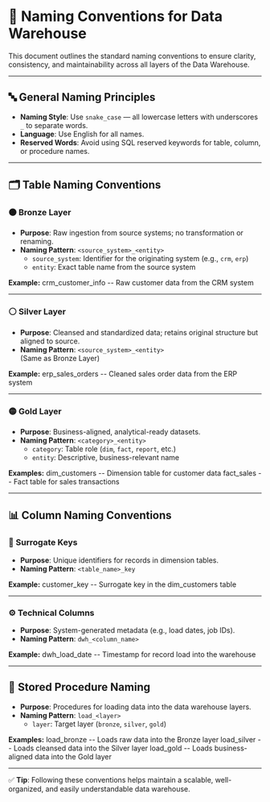 # 🧾 Naming Conventions for Data Warehouse

This document outlines the standard naming conventions to ensure clarity, consistency, and maintainability across all layers of the Data Warehouse.

---

## 🔤 General Naming Principles

- **Naming Style**: Use `snake_case` — all lowercase letters with underscores `_` to separate words.
- **Language**: Use English for all names.
- **Reserved Words**: Avoid using SQL reserved keywords for table, column, or procedure names.

---

## 🗂️ Table Naming Conventions

### 🟤 Bronze Layer

- **Purpose**: Raw ingestion from source systems; no transformation or renaming.
- **Naming Pattern**: `<source_system>_<entity>`
  - `source_system`: Identifier for the originating system (e.g., `crm`, `erp`)
  - `entity`: Exact table name from the source system

**Example:**
crm_customer_info -- Raw customer data from the CRM system

---

### ⚪ Silver Layer

- **Purpose**: Cleansed and standardized data; retains original structure but aligned to source.
- **Naming Pattern**: `<source_system>_<entity>`  
  (Same as Bronze Layer)

**Example:**
erp_sales_orders -- Cleaned sales order data from the ERP system

---

### 🟡 Gold Layer

- **Purpose**: Business-aligned, analytical-ready datasets.
- **Naming Pattern**: `<category>_<entity>`
  - `category`: Table role (`dim`, `fact`, `report`, etc.)
  - `entity`: Descriptive, business-relevant name

**Examples:**
dim_customers -- Dimension table for customer data fact_sales -- Fact table for sales transactions

---

## 📊 Column Naming Conventions

### 🔑 Surrogate Keys

- **Purpose**: Unique identifiers for records in dimension tables.
- **Naming Pattern**: `<table_name>_key`

**Example:**
customer_key -- Surrogate key in the dim_customers table

---

### ⚙️ Technical Columns

- **Purpose**: System-generated metadata (e.g., load dates, job IDs).
- **Naming Pattern**: `dwh_<column_name>`

**Example:**
dwh_load_date -- Timestamp for record load into the warehouse

---

## 🧪 Stored Procedure Naming

- **Purpose**: Procedures for loading data into the data warehouse layers.
- **Naming Pattern**: `load_<layer>`
  - `layer`: Target layer (`bronze`, `silver`, `gold`)

**Examples:**
load_bronze -- Loads raw data into the Bronze layer 
load_silver -- Loads cleansed data into the Silver layer 
load_gold -- Loads business-aligned data into the Gold layer


---

✅ **Tip**: Following these conventions helps maintain a scalable, well-organized, and easily understandable data warehouse.



